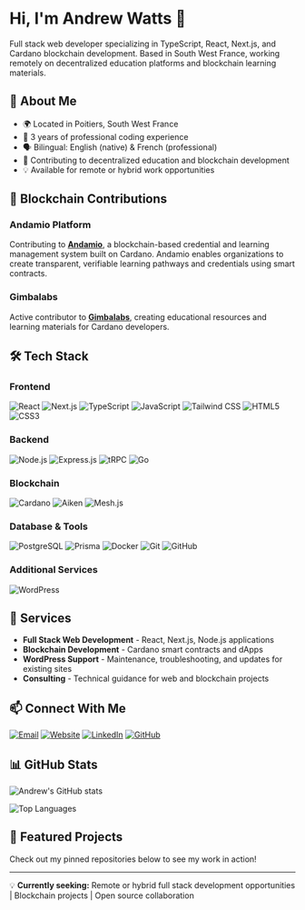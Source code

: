 # Hi, I'm Andrew Watts 👋

Full stack web developer specializing in TypeScript, React, Next.js, and Cardano blockchain development. Based in South West France, working remotely on decentralized education platforms and blockchain learning materials.

## 🚀 About Me

- 🌍 Located in Poitiers, South West France
- 💼 3 years of professional coding experience
- 🗣️ Bilingual: English (native) & French (professional)
- 🌱 Contributing to decentralized education and blockchain development
- 💡 Available for remote or hybrid work opportunities

## 🔗 Blockchain Contributions

### Andamio Platform
Contributing to **[Andamio](https://github.com/Andamio-Platform)**, a blockchain-based credential and learning management system built on Cardano. Andamio enables organizations to create transparent, verifiable learning pathways and credentials using smart contracts.


### Gimbalabs
Active contributor to **[Gimbalabs](https://github.com/gimbalabs)**, creating educational resources and learning materials for Cardano developers.

## 🛠️ Tech Stack

### Frontend
![React](https://img.shields.io/badge/React-20232A?style=for-the-badge&logo=react&logoColor=61DAFB)
![Next.js](https://img.shields.io/badge/Next.js-000000?style=for-the-badge&logo=next.js&logoColor=white)
![TypeScript](https://img.shields.io/badge/TypeScript-007ACC?style=for-the-badge&logo=typescript&logoColor=white)
![JavaScript](https://img.shields.io/badge/JavaScript-F7DF1E?style=for-the-badge&logo=javascript&logoColor=black)
![Tailwind CSS](https://img.shields.io/badge/Tailwind_CSS-38B2AC?style=for-the-badge&logo=tailwind-css&logoColor=white)
![HTML5](https://img.shields.io/badge/HTML5-E34F26?style=for-the-badge&logo=html5&logoColor=white)
![CSS3](https://img.shields.io/badge/CSS3-1572B6?style=for-the-badge&logo=css3&logoColor=white)

### Backend
![Node.js](https://img.shields.io/badge/Node.js-339933?style=for-the-badge&logo=node.js&logoColor=white)
![Express.js](https://img.shields.io/badge/Express.js-000000?style=for-the-badge&logo=express&logoColor=white)
![tRPC](https://img.shields.io/badge/tRPC-2596BE?style=for-the-badge&logo=trpc&logoColor=white)
![Go](https://img.shields.io/badge/Go-00ADD8?style=for-the-badge&logo=go&logoColor=white)

### Blockchain
![Cardano](https://img.shields.io/badge/Cardano-0033AD?style=for-the-badge&logo=cardano&logoColor=white)
![Aiken](https://img.shields.io/badge/Aiken-FF6B6B?style=for-the-badge&logo=cardano&logoColor=white)
![Mesh.js](https://img.shields.io/badge/Mesh.js-4A90E2?style=for-the-badge&logo=cardano&logoColor=white)

### Database & Tools
![PostgreSQL](https://img.shields.io/badge/PostgreSQL-316192?style=for-the-badge&logo=postgresql&logoColor=white)
![Prisma](https://img.shields.io/badge/Prisma-2D3748?style=for-the-badge&logo=prisma&logoColor=white)
![Docker](https://img.shields.io/badge/Docker-2496ED?style=for-the-badge&logo=docker&logoColor=white)
![Git](https://img.shields.io/badge/Git-F05032?style=for-the-badge&logo=git&logoColor=white)
![GitHub](https://img.shields.io/badge/GitHub-181717?style=for-the-badge&logo=github&logoColor=white)

### Additional Services
![WordPress](https://img.shields.io/badge/WordPress-21759B?style=for-the-badge&logo=wordpress&logoColor=white)

## 💼 Services

- **Full Stack Web Development** - React, Next.js, Node.js applications
- **Blockchain Development** - Cardano smart contracts and dApps
- **WordPress Support** - Maintenance, troubleshooting, and updates for existing sites
- **Consulting** - Technical guidance for web and blockchain projects

## 📫 Connect With Me

[![Email](https://img.shields.io/badge/Email-D14836?style=for-the-badge&logo=gmail&logoColor=white)](mailto:awattsdev@gmail.com)
[![Website](https://img.shields.io/badge/Website-4285F4?style=for-the-badge&logo=google-chrome&logoColor=white)](https://www.awattsdev.eu)
[![LinkedIn](https://img.shields.io/badge/LinkedIn-0077B5?style=for-the-badge&logo=linkedin&logoColor=white)](https://www.linkedin.com/in/andrew-watts-9a7145269/)
[![GitHub](https://img.shields.io/badge/GitHub-181717?style=for-the-badge&logo=github&logoColor=white)](https://github.com/wattsmainsanglais)

## 📊 GitHub Stats

![Andrew's GitHub stats](https://github-readme-stats.vercel.app/api?username=wattsmainsanglais&show_icons=true&theme=radical)

![Top Languages](https://github-readme-stats.vercel.app/api/top-langs/?username=wattsmainsanglais&layout=compact&theme=radical)

## 🌟 Featured Projects

Check out my pinned repositories below to see my work in action!

---

💡 **Currently seeking:** Remote or hybrid full stack development opportunities | Blockchain projects | Open source collaboration
